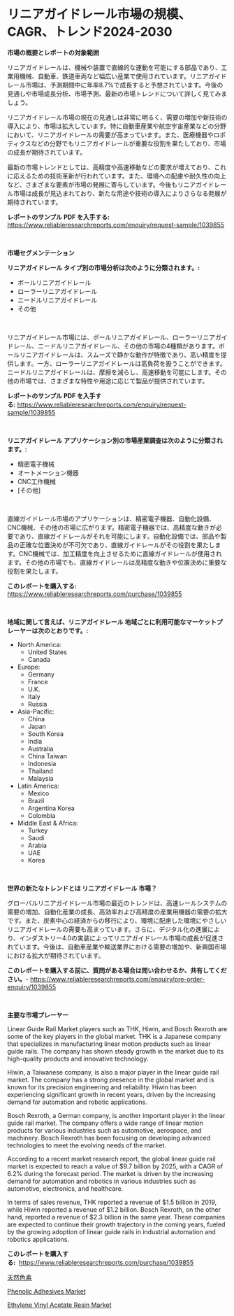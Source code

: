 <p><h1>リニアガイドレール市場の規模、CAGR、トレンド2024-2030</h1></p><p><strong>市場の概要とレポートの対象範囲</strong></p>
<p><p>リニアガイドレールは、機械や装置で直線的な運動を可能にする部品であり、工業用機械、自動車、鉄道車両など幅広い産業で使用されています。リニアガイドレール市場は、予測期間中に年率8.7%で成長すると予想されています。今後の見通しや市場成長分析、市場予測、最新の市場トレンドについて詳しく見てみましょう。</p><p>リニアガイドレール市場の現在の見通しは非常に明るく、需要の増加や新技術の導入により、市場は拡大しています。特に自動車産業や航空宇宙産業などの分野において、リニアガイドレールの需要が高まっています。また、医療機器やロボティクスなどの分野でもリニアガイドレールが重要な役割を果たしており、市場の成長が期待されています。</p><p>最新の市場トレンドとしては、高精度や高速移動などの要求が増えており、これに応えるための技術革新が行われています。また、環境への配慮や耐久性の向上など、さまざまな要素が市場の発展に寄与しています。今後もリニアガイドレール市場は成長が見込まれており、新たな用途や技術の導入によりさらなる発展が期待されています。</p></p>
<p><strong>レポートのサンプル PDF を入手する:</strong> <a href="https://www.reliableresearchreports.com/enquiry/request-sample/1039855">https://www.reliableresearchreports.com/enquiry/request-sample/1039855</a></p>
<p>&nbsp;</p>
<p><strong>市場セグメンテーション</strong></p>
<p><strong>リニアガイドレール タイプ別の市場分析は次のように分類されます。:</strong></p>
<p><ul><li>ボールリニアガイドレール</li><li>ローラーリニアガイドレール</li><li>ニードルリニアガイドレール</li><li>その他</li></ul></p>
<p>&nbsp;</p>
<p><p>リニアガイドレール市場には、ボールリニアガイドレール、ローラーリニアガイドレール、ニードルリニアガイドレール、その他の市場の4種類があります。ボールリニアガイドレールは、スムーズで静かな動作が特徴であり、高い精度を提供します。一方、ローラーリニアガイドレールは高負荷を扱うことができます。ニードルリニアガイドレールは、摩擦を減らし、高速移動を可能にします。その他の市場では、さまざまな特性や用途に応じて製品が提供されています。</p></p>
<p><strong>レポートのサンプル PDF を入手する:</strong>&nbsp;<a href="https://www.reliableresearchreports.com/enquiry/request-sample/1039855">https://www.reliableresearchreports.com/enquiry/request-sample/1039855</a></p>
<p>&nbsp;</p>
<p><strong> リニアガイドレール アプリケーション別の市場産業調査は次のように分類されます。:</strong></p>
<p><ul><li>精密電子機械</li><li>オートメーション機器</li><li>CNC工作機械</li><li>[その他]</li></ul></p>
<p>&nbsp;</p>
<p><p>直線ガイドレール市場のアプリケーションは、精密電子機器、自動化設備、CNC機械、その他の市場に広がります。精密電子機器では、高精度な動きが必要であり、直線ガイドレールがそれを可能にします。自動化設備では、部品や製品の正確な位置決めが不可欠であり、直線ガイドレールがその役割を果たします。CNC機械では、加工精度を向上させるために直線ガイドレールが使用されます。その他の市場でも、直線ガイドレールは高精度な動きや位置決めに重要な役割を果たします。</p></p>
<p><strong>このレポートを購入する:</strong>&nbsp; <a href="https://www.reliableresearchreports.com/purchase/1039855">https://www.reliableresearchreports.com/purchase/1039855</a></p>
<p>&nbsp;</p>
<p><strong>地域に関して言えば、リニアガイドレール 地域ごとに利用可能なマーケットプレーヤーは次のとおりです。:</strong></p>
<p><ul>
    <li>
        North America:
        <ul>
            <li>United States</li>
            <li>Canada</li>
        </ul>
    </li>
    <li>
        Europe:
        <ul>
            <li>Germany</li>
            <li>France</li>
            <li>U.K.</li>
            <li>Italy</li>
            <li>Russia</li>
        </ul>
    </li>
    <li>
        Asia-Pacific:
        <ul>
            <li>China</li>
            <li>Japan</li>
            <li>South Korea</li>
            <li>India</li>
            <li>Australia</li>
            <li>China Taiwan</li>
            <li>Indonesia</li>
            <li>Thailand</li>
            <li>Malaysia</li>
        </ul>
    </li>
    <li>
        Latin America:
        <ul>
            <li>Mexico</li>
            <li>Brazil</li>
            <li>Argentina Korea</li>
            <li>Colombia</li>
        </ul>
    </li>
    <li>
        Middle East & Africa:
        <ul>
            <li>Turkey</li>
            <li>Saudi</li>
            <li>Arabia</li>
            <li>UAE</li>
            <li>Korea</li>
        </ul>
    </li>
    </ul></p>
<p>&nbsp;</p>
<p><strong>世界の新たなトレンドとは リニアガイドレール 市場？</strong></p>
<p><p>グローバルリニアガイドレール市場の最近のトレンドは、高速レールシステムの需要の増加、自動化産業の成長、高効率および高精度の産業用機器の需要の拡大です。また、炭素中心の経済からの移行により、環境に配慮した環境にやさしいリニアガイドレールの需要も高まっています。さらに、デジタル化の進展により、インダストリー4.0の実装によってリニアガイドレール市場の成長が促進されています。今後は、自動車産業や輸送業界における需要の増加や、新興国市場における拡大が期待されています。</p></p>
<p><strong>このレポートを購入する前に、質問がある場合は問い合わせるか、共有してください。</strong>- <a href="https://www.reliableresearchreports.com/enquiry/pre-order-enquiry/1039855">https://www.reliableresearchreports.com/enquiry/pre-order-enquiry/1039855</a></p>
<p>&nbsp;</p>
<p><strong>主要な市場プレーヤー</strong></p>
<p><p>Linear Guide Rail Market players such as THK, Hiwin, and Bosch Rexroth are some of the key players in the global market. THK is a Japanese company that specializes in manufacturing linear motion products such as linear guide rails. The company has shown steady growth in the market due to its high-quality products and innovative technology.</p><p>Hiwin, a Taiwanese company, is also a major player in the linear guide rail market. The company has a strong presence in the global market and is known for its precision engineering and reliability. Hiwin has been experiencing significant growth in recent years, driven by the increasing demand for automation and robotic applications.</p><p>Bosch Rexroth, a German company, is another important player in the linear guide rail market. The company offers a wide range of linear motion products for various industries such as automotive, aerospace, and machinery. Bosch Rexroth has been focusing on developing advanced technologies to meet the evolving needs of the market.</p><p>According to a recent market research report, the global linear guide rail market is expected to reach a value of $9.7 billion by 2025, with a CAGR of 6.2% during the forecast period. The market is driven by the increasing demand for automation and robotics in various industries such as automotive, electronics, and healthcare.</p><p>In terms of sales revenue, THK reported a revenue of $1.5 billion in 2019, while Hiwin reported a revenue of $1.2 billion. Bosch Rexroth, on the other hand, reported a revenue of $2.3 billion in the same year. These companies are expected to continue their growth trajectory in the coming years, fueled by the growing adoption of linear guide rails in industrial automation and robotics applications.</p></p>
<p><strong>このレポートを購入する:</strong>&nbsp;&nbsp;<a href="https://www.reliableresearchreports.com/purchase/1039855">https://www.reliableresearchreports.com/purchase/1039855</a></p>
<p><p><a href="https://github.com/SantosDicki04/Market-Research-Report-List-1/blob/main/815663617230.md">天然色素</a></p><p><a href="https://angry-finch-aaf.notion.site/Phenolic-Adhesives-Market-Research-Report-Forecasted-for-Period-from-2024-2031-by-Market-Type-Ma-bc892d042d2b4886a072c06b3fec3dfb">Phenolic Adhesives Market</a></p><p><a href="https://faithful-glue-af3.notion.site/Ethylene-Vinyl-Acetate-Resin-Market-A-Comprehensive-Report-of-its-Market-Share-Growth-Trends-2024-f2a1ae9dc9ce4c458b1ff5aa568533e9">Ethylene Vinyl Acetate Resin Market</a></p></p>